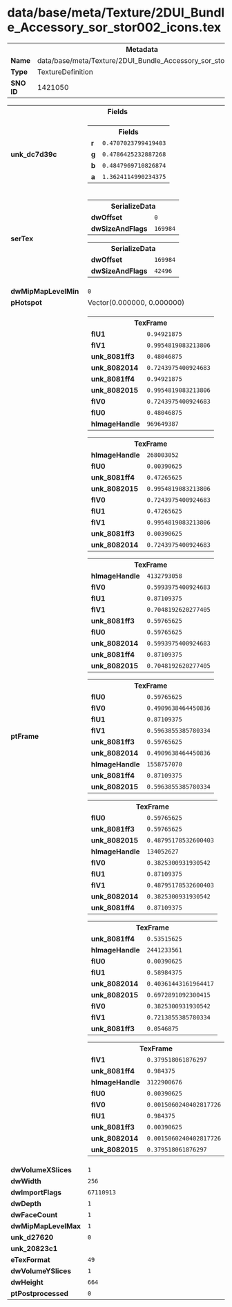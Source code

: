 <h1>data/base/meta/Texture/2DUI_Bundle_Accessory_sor_stor002_icons.tex</h1><table><tr><th colspan="100%">Metadata</th></tr><tr><td><b>Name</b></td><td>data/base/meta/Texture/2DUI_Bundle_Accessory_sor_stor002_icons.tex</td></tr><tr><td><b>Type</b></td><td>TextureDefinition</td></tr><tr><td><b>SNO ID</b></td><td>1421050</td></tr></table>

<table><tr><th colspan="100%">Fields</th></tr><tr><td><b>unk_dc7d39c</b></td><td><table><tr><th colspan="100%">Fields</th></tr><tr><td><b>r</b></td><td><code>0.4707023799419403</code></td></tr><tr><td><b>g</b></td><td><code>0.4786425232887268</code></td></tr><tr><td><b>b</b></td><td><code>0.4847969710826874</code></td></tr><tr><td><b>a</b></td><td><code>1.3624114990234375</code></td></tr></table>

</td></tr><tr><td><b>serTex</b></td><td><table><tr><th colspan="100%">SerializeData</th></tr><tr><td><b>dwOffset</b></td><td><code>0</code></td></tr><tr><td><b>dwSizeAndFlags</b></td><td><code>169984</code></td></tr></table>


<table><tr><th colspan="100%">SerializeData</th></tr><tr><td><b>dwOffset</b></td><td><code>169984</code></td></tr><tr><td><b>dwSizeAndFlags</b></td><td><code>42496</code></td></tr></table>


</td></tr><tr><td><b>dwMipMapLevelMin</b></td><td><code>0</code></td></tr><tr><td><b>pHotspot</b></td><td>Vector(0.000000, 0.000000)</td></tr><tr><td><b>ptFrame</b></td><td><table><tr><th colspan="100%">TexFrame</th></tr><tr><td><b>flU1</b></td><td><code>0.94921875</code></td></tr><tr><td><b>flV1</b></td><td><code>0.9954819083213806</code></td></tr><tr><td><b>unk_8081ff3</b></td><td><code>0.48046875</code></td></tr><tr><td><b>unk_8082014</b></td><td><code>0.7243975400924683</code></td></tr><tr><td><b>unk_8081ff4</b></td><td><code>0.94921875</code></td></tr><tr><td><b>unk_8082015</b></td><td><code>0.9954819083213806</code></td></tr><tr><td><b>flV0</b></td><td><code>0.7243975400924683</code></td></tr><tr><td><b>flU0</b></td><td><code>0.48046875</code></td></tr><tr><td><b>hImageHandle</b></td><td><code>969649387</code></td></tr></table>


<table><tr><th colspan="100%">TexFrame</th></tr><tr><td><b>hImageHandle</b></td><td><code>268003052</code></td></tr><tr><td><b>flU0</b></td><td><code>0.00390625</code></td></tr><tr><td><b>unk_8081ff4</b></td><td><code>0.47265625</code></td></tr><tr><td><b>unk_8082015</b></td><td><code>0.9954819083213806</code></td></tr><tr><td><b>flV0</b></td><td><code>0.7243975400924683</code></td></tr><tr><td><b>flU1</b></td><td><code>0.47265625</code></td></tr><tr><td><b>flV1</b></td><td><code>0.9954819083213806</code></td></tr><tr><td><b>unk_8081ff3</b></td><td><code>0.00390625</code></td></tr><tr><td><b>unk_8082014</b></td><td><code>0.7243975400924683</code></td></tr></table>


<table><tr><th colspan="100%">TexFrame</th></tr><tr><td><b>hImageHandle</b></td><td><code>4132793058</code></td></tr><tr><td><b>flV0</b></td><td><code>0.5993975400924683</code></td></tr><tr><td><b>flU1</b></td><td><code>0.87109375</code></td></tr><tr><td><b>flV1</b></td><td><code>0.7048192620277405</code></td></tr><tr><td><b>unk_8081ff3</b></td><td><code>0.59765625</code></td></tr><tr><td><b>flU0</b></td><td><code>0.59765625</code></td></tr><tr><td><b>unk_8082014</b></td><td><code>0.5993975400924683</code></td></tr><tr><td><b>unk_8081ff4</b></td><td><code>0.87109375</code></td></tr><tr><td><b>unk_8082015</b></td><td><code>0.7048192620277405</code></td></tr></table>


<table><tr><th colspan="100%">TexFrame</th></tr><tr><td><b>flU0</b></td><td><code>0.59765625</code></td></tr><tr><td><b>flV0</b></td><td><code>0.4909638464450836</code></td></tr><tr><td><b>flU1</b></td><td><code>0.87109375</code></td></tr><tr><td><b>flV1</b></td><td><code>0.5963855385780334</code></td></tr><tr><td><b>unk_8081ff3</b></td><td><code>0.59765625</code></td></tr><tr><td><b>unk_8082014</b></td><td><code>0.4909638464450836</code></td></tr><tr><td><b>hImageHandle</b></td><td><code>1558757070</code></td></tr><tr><td><b>unk_8081ff4</b></td><td><code>0.87109375</code></td></tr><tr><td><b>unk_8082015</b></td><td><code>0.5963855385780334</code></td></tr></table>


<table><tr><th colspan="100%">TexFrame</th></tr><tr><td><b>flU0</b></td><td><code>0.59765625</code></td></tr><tr><td><b>unk_8081ff3</b></td><td><code>0.59765625</code></td></tr><tr><td><b>unk_8082015</b></td><td><code>0.48795178532600403</code></td></tr><tr><td><b>hImageHandle</b></td><td><code>134052627</code></td></tr><tr><td><b>flV0</b></td><td><code>0.3825300931930542</code></td></tr><tr><td><b>flU1</b></td><td><code>0.87109375</code></td></tr><tr><td><b>flV1</b></td><td><code>0.48795178532600403</code></td></tr><tr><td><b>unk_8082014</b></td><td><code>0.3825300931930542</code></td></tr><tr><td><b>unk_8081ff4</b></td><td><code>0.87109375</code></td></tr></table>


<table><tr><th colspan="100%">TexFrame</th></tr><tr><td><b>unk_8081ff4</b></td><td><code>0.53515625</code></td></tr><tr><td><b>hImageHandle</b></td><td><code>2441233561</code></td></tr><tr><td><b>flU0</b></td><td><code>0.00390625</code></td></tr><tr><td><b>flU1</b></td><td><code>0.58984375</code></td></tr><tr><td><b>unk_8082014</b></td><td><code>0.40361443161964417</code></td></tr><tr><td><b>unk_8082015</b></td><td><code>0.6972891092300415</code></td></tr><tr><td><b>flV0</b></td><td><code>0.3825300931930542</code></td></tr><tr><td><b>flV1</b></td><td><code>0.7213855385780334</code></td></tr><tr><td><b>unk_8081ff3</b></td><td><code>0.0546875</code></td></tr></table>


<table><tr><th colspan="100%">TexFrame</th></tr><tr><td><b>flV1</b></td><td><code>0.379518061876297</code></td></tr><tr><td><b>unk_8081ff4</b></td><td><code>0.984375</code></td></tr><tr><td><b>hImageHandle</b></td><td><code>3122900676</code></td></tr><tr><td><b>flU0</b></td><td><code>0.00390625</code></td></tr><tr><td><b>flV0</b></td><td><code>0.0015060240402817726</code></td></tr><tr><td><b>flU1</b></td><td><code>0.984375</code></td></tr><tr><td><b>unk_8081ff3</b></td><td><code>0.00390625</code></td></tr><tr><td><b>unk_8082014</b></td><td><code>0.0015060240402817726</code></td></tr><tr><td><b>unk_8082015</b></td><td><code>0.379518061876297</code></td></tr></table>


</td></tr><tr><td><b>dwVolumeXSlices</b></td><td><code>1</code></td></tr><tr><td><b>dwWidth</b></td><td><code>256</code></td></tr><tr><td><b>dwImportFlags</b></td><td><code>67110913</code></td></tr><tr><td><b>dwDepth</b></td><td><code>1</code></td></tr><tr><td><b>dwFaceCount</b></td><td><code>1</code></td></tr><tr><td><b>dwMipMapLevelMax</b></td><td><code>1</code></td></tr><tr><td><b>unk_d27620</b></td><td><code>0</code></td></tr><tr><td><b>unk_20823c1</b></td><td></td></tr><tr><td><b>eTexFormat</b></td><td><code>49</code></td></tr><tr><td><b>dwVolumeYSlices</b></td><td><code>1</code></td></tr><tr><td><b>dwHeight</b></td><td><code>664</code></td></tr><tr><td><b>ptPostprocessed</b></td><td><code>0</code></td></tr></table>

